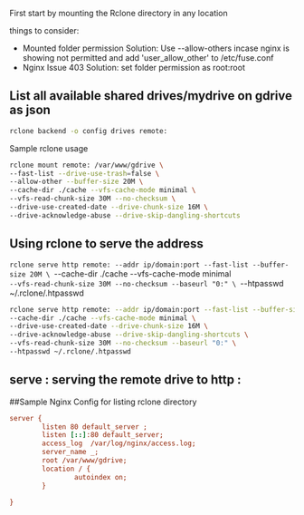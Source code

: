 
First start by mounting the Rclone directory in any location

things to consider:
* Mounted folder permission 
	Solution: Use --allow-others incase nginx is showing not permitted
	and add 'user_allow_other' to /etc/fuse.conf
* Nginx Issue 403
	Solution: set folder permission as root:root


## List all available shared drives/mydrive on gdrive as json

```bash
rclone backend -o config drives remote:
```

Sample rclone usage
```bash
rclone mount remote: /var/www/gdrive \
--fast-list --drive-use-trash=false \
--allow-other --buffer-size 20M \
--cache-dir ./cache --vfs-cache-mode minimal \
--vfs-read-chunk-size 30M --no-checksum \
--drive-use-created-date --drive-chunk-size 16M \
--drive-acknowledge-abuse --drive-skip-dangling-shortcuts

```

## Using rclone to serve the address 
``rclone serve http remote: --addr ip/domain:port --fast-list --buffer-size 20M \
``--cache-dir ./cache --vfs-cache-mode minimal \
``--vfs-read-chunk-size 30M --no-checksum --baseurl "0:" \
``--htpasswd ~/.rclone/.htpasswd

```bash
rclone serve http remote: --addr ip/domain:port --fast-list --buffer-size 20M \
--cache-dir ./cache --vfs-cache-mode minimal \
--drive-use-created-date --drive-chunk-size 16M \
--drive-acknowledge-abuse --drive-skip-dangling-shortcuts \
--vfs-read-chunk-size 30M --no-checksum --baseurl "0:" \
--htpasswd ~/.rclone/.htpasswd
```

serve :  serving the remote drive to
	http : 
-
##Sample Nginx Config for listing rclone directory
```ini
server {
        listen 80 default_server ;
        listen [::]:80 default_server;
        access_log  /var/log/nginx/access.log;
        server_name _;
        root /var/www/gdrive;
        location / {
                autoindex on;
        }

}
```